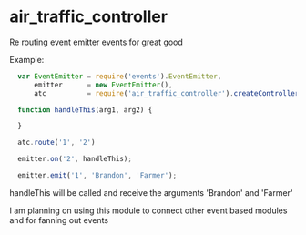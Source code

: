 air_traffic_controller
======================

Re routing event emitter events for great good

Example:

```javascript
  var EventEmitter = require('events').EventEmitter,
      emitter      = new EventEmitter(),
      atc          = require('air_traffic_controller').createController(emitter);

  function handleThis(arg1, arg2) {

  }

  atc.route('1', '2')

  emitter.on('2', handleThis);

  emitter.emit('1', 'Brandon', 'Farmer');
```

handleThis will be called and receive the arguments 'Brandon' and 'Farmer'

I am planning on using this module to connect other event based modules and for fanning out events
